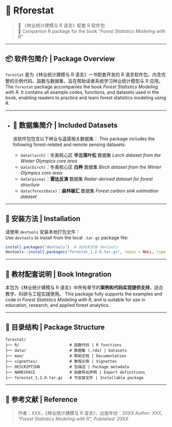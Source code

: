 # 🌲 Rforestat

> 📘 《林业统计建模与 R 语言》配套 R 软件包  
> 📘 Companion R package for the book *"Forest Statistics Modeling with R"*

---

## 📦 软件包简介 | Package Overview

`forestat` 是为《林业统计建模与 R 语言》一书配套开发的 R 语言软件包，内含完整的示例代码、函数与数据集，旨在帮助读者系统学习林业统计模型与 R 应用。  
The `forestat` package accompanies the book *Forest Statistics Modeling with R*. It contains all example codes, functions, and datasets used in the book, enabling readers to practice and learn forest statistics modeling using R.

---

- ## 📂 数据集简介 | Included Datasets

  该软件包包含以下林业与遥感相关数据集：
   This package includes the following forest-related and remote sensing datasets:

  - `data(larch)`：冬奥核心区 **华北落叶松** 数据集
     *Larch dataset from the Winter Olympics core area*
  - `data(birch)`：冬奥核心区 **白桦** 数据集
     *Birch dataset from the Winter Olympics core area*
  - `data(picea)`：**雷达反演** 数据集
     *Radar-derived dataset for forest structure*
  - `data(forestData)`：**森林碳汇** 数据集
     *Forest carbon sink estimation dataset*

---

## 🔧 安装方法 | Installation

请使用 `devtools` 安装本地打包文件：  
Use `devtools` to install from the local `.tar.gz` package file:

```r
install.packages("devtools")  # 如尚未安装 devtools
devtools::install.packages("forestat_1.2.0.tar.gz", repos = NULL, type = "source")
```

------

## 📘 教材配套说明 | Book Integration

本包为《林业统计建模与 R 语言》中所有章节的**案例和代码实现提供支持**，适合教学、科研与工程实践使用。
This package fully supports the examples and code in *Forest Statistics Modeling with R*, and is suitable for use in education, research, and applied forest analytics.

------

## 📎 目录结构 | Package Structure

```
forestat/
├── R/                      # 函数代码 | R functions
├── data/                   # 数据集 (.rda) | Datasets
├── man/                    # 帮助文档 | Documentation
├── vignettes/              # 教程示例 | Vignettes
├── DESCRIPTION             # 包描述 | Package metadata
├── NAMESPACE               # 函数导出声明 | Export definitions
├── forestat_1.2.0.tar.gz   # 可安装文件 | Installable package
```

------

## 📖 参考文献 | Reference

> 作者：XXX，《林业统计建模与 R 语言》，出版年份：20XX
> *Author: XXX, "Forest Statistics Modeling with R", Published: 20XX*

